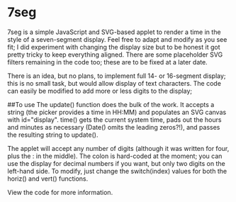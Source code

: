 # 7seg
7seg is a simple JavaScript and SVG-based applet to render a time in the style of a seven-segment display.  Feel free to adapt and modify as you see fit;  I did experiment with changing the display size but to be honest it got pretty tricky to keep everything aligned.  There are some placeholder SVG filters remaining in the code too; these are to be fixed at a later date.

There is an idea, but no plans, to implement full 14- or 16-segment display; this is no small task, but would allow display of text characters.  The code can easily be modified to add more or less digits to the display; 

##To use
The update() function does the bulk of the work.  It accepts a string (the picker provides a time in HH:MM) and populates an SVG canvas with id="display".  time() gets the current system time, pads out the hours and minutes as necessary (Date() omits the leading zeros?!), and passes the resulting string to update().

The applet will accept any number of digits (although it was written for four, plus the : in the middle).  The colon is hard-coded at the moment; you can use the display for decimal numbers if you want, but only two digits on the left-hand side.  To modify, just change the switch(index) values for both the horiz() and vert() functions.


View the code for more information.
